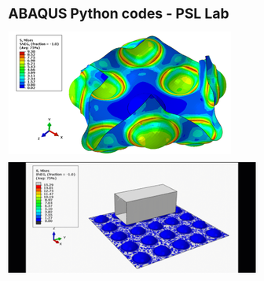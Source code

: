 # ABAQUS Python codes - PSL Lab

![Domes](Figures/Picture1.png)

![Domes Base](Figures/Object_Contact.gif)
